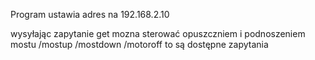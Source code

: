 Program ustawia adres na 192.168.2.10

wysyłając zapytanie get mozna sterować opuszczniem i podnoszeniem mostu
/mostup
/mostdown
/motoroff 
to są dostępne zapytania